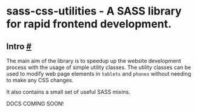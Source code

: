 sass-css-utilities - A SASS library for rapid frontend development.
==============

## Intro <a href="#intro" name="intro">#</a>

The main aim of the library is to speedup up the website development process with the usage of simple utility classes.
The utility classes can be used to modify web page elements in `tablets` and `phones` without needing to make any CSS changes.

It also contains a small set of useful SASS mixins.



DOCS COMING SOON!

